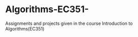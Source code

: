 # Algorithms-EC351-
Assignments and projects given in the course Introduction to Algorithms(EC351) 
